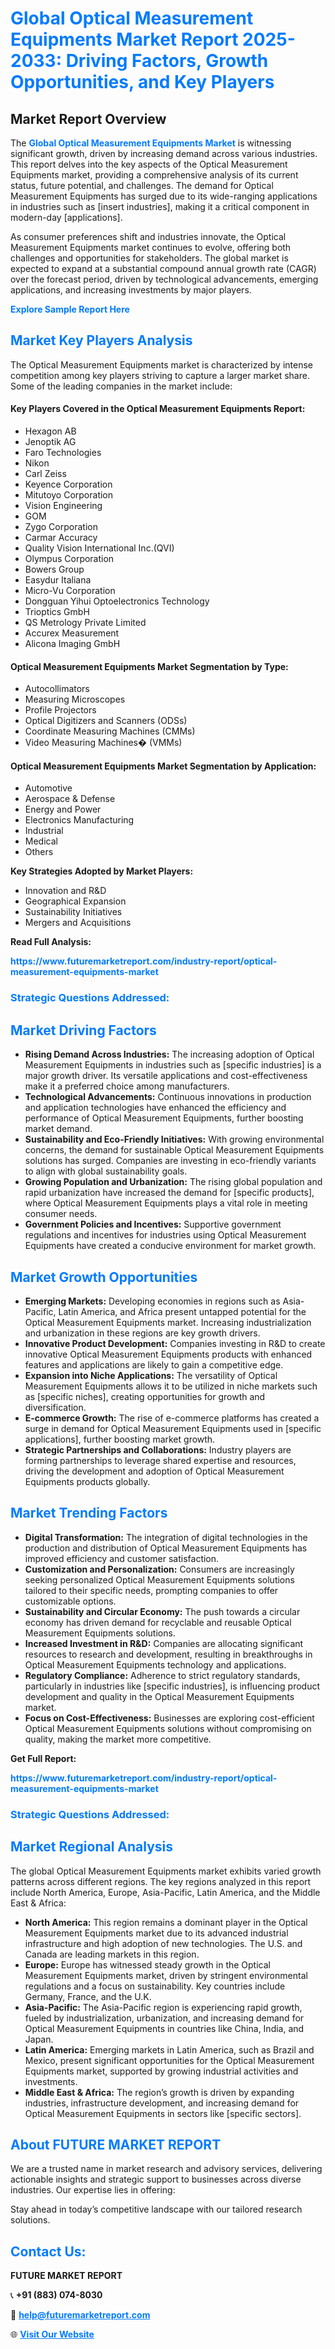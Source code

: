 <h1 style="color: #007BFF;">Global Optical Measurement Equipments Market Report 2025-2033: Driving Factors, Growth Opportunities, and Key Players</h1>

<section id="overview">
<h2>Market Report Overview</h2>
<p>The <a href="https://www.futuremarketreport.com/industry-report/optical-measurement-equipments-market" style="color: #007BFF; text-decoration: none;"><strong>Global Optical Measurement Equipments Market</strong></a> is witnessing significant growth, driven by increasing demand across various industries. This report delves into the key aspects of the Optical Measurement Equipments market, providing a comprehensive analysis of its current status, future potential, and challenges. The demand for Optical Measurement Equipments has surged due to its wide-ranging applications in industries such as [insert industries], making it a critical component in modern-day [applications].</p>
<p>As consumer preferences shift and industries innovate, the Optical Measurement Equipments market continues to evolve, offering both challenges and opportunities for stakeholders. The global market is expected to expand at a substantial compound annual growth rate (CAGR) over the forecast period, driven by technological advancements, emerging applications, and increasing investments by major players.</p>
</section>

<section id="overview">
<p><a href="https://www.futuremarketreport.com/request-sample/reportId=87783" style="color: #007BFF; text-decoration: none;"><strong>Explore Sample Report Here</strong></a></p>
</section>

<section id="key-players">
<h2 style="color: #007BFF;">Market Key Players Analysis</h2>
<p>The Optical Measurement Equipments market is characterized by intense competition among key players striving to capture a larger market share. Some of the leading companies in the market include:</p>
<h4>Key Players Covered in the Optical Measurement Equipments Report:</h4>
<ul><li>Hexagon AB</li><li>Jenoptik AG</li><li>Faro Technologies</li><li>Nikon</li><li>Carl Zeiss</li><li>Keyence Corporation</li><li>Mitutoyo Corporation</li><li>Vision Engineering</li><li>GOM</li><li>Zygo Corporation</li><li>Carmar Accuracy</li><li>Quality Vision International Inc.(QVI)</li><li>Olympus Corporation</li><li>Bowers Group</li><li>Easydur Italiana</li><li>Micro-Vu Corporation</li><li>Dongguan Yihui Optoelectronics Technology</li><li>Trioptics GmbH</li><li>QS Metrology Private Limited</li><li>Accurex Measurement</li><li>Alicona Imaging GmbH</li></ul>
<h4>Optical Measurement Equipments Market Segmentation by Type:</h4>
<ul><li>Autocollimators</li><li>Measuring Microscopes</li><li>Profile Projectors</li><li>Optical Digitizers and Scanners (ODSs)</li><li>Coordinate Measuring Machines (CMMs)</li><li>Video Measuring Machines� (VMMs)</li></ul>

<h4>Optical Measurement Equipments Market Segmentation by Application:</h4>
<ul><li>Automotive</li><li>Aerospace &amp; Defense</li><li>Energy and Power</li><li>Electronics Manufacturing</li><li>Industrial</li><li>Medical</li><li>Others</li></ul>
<p><strong>Key Strategies Adopted by Market Players:</strong></p>
<ul>
<li>Innovation and R&D</li>
<li>Geographical Expansion</li>
<li>Sustainability Initiatives</li>
<li>Mergers and Acquisitions</li>
</ul>
</section>

<section>
<p><strong>Read Full Analysis: </strong></p><a href="https://www.futuremarketreport.com/industry-report/optical-measurement-equipments-market" style="color: #007BFF; text-decoration: none;"><strong>https://www.futuremarketreport.com/industry-report/optical-measurement-equipments-market</strong></a>
<h3 style="color: #007BFF;">Strategic Questions Addressed:</h3>
</section>

<section id="driving-factors">
<h2 style="color: #007BFF;">Market Driving Factors</h2>
<ul>
<li><strong>Rising Demand Across Industries:</strong> The increasing adoption of Optical Measurement Equipments in industries such as [specific industries] is a major growth driver. Its versatile applications and cost-effectiveness make it a preferred choice among manufacturers.</li>
<li><strong>Technological Advancements:</strong> Continuous innovations in production and application technologies have enhanced the efficiency and performance of Optical Measurement Equipments, further boosting market demand.</li>
<li><strong>Sustainability and Eco-Friendly Initiatives:</strong> With growing environmental concerns, the demand for sustainable Optical Measurement Equipments solutions has surged. Companies are investing in eco-friendly variants to align with global sustainability goals.</li>
<li><strong>Growing Population and Urbanization:</strong> The rising global population and rapid urbanization have increased the demand for [specific products], where Optical Measurement Equipments plays a vital role in meeting consumer needs.</li>
<li><strong>Government Policies and Incentives:</strong> Supportive government regulations and incentives for industries using Optical Measurement Equipments have created a conducive environment for market growth.</li>
</ul>
</section>

<section id="growth-opportunities">
<h2 style="color: #007BFF;">Market Growth Opportunities</h2>
<ul>
<li><strong>Emerging Markets:</strong> Developing economies in regions such as Asia-Pacific, Latin America, and Africa present untapped potential for the Optical Measurement Equipments market. Increasing industrialization and urbanization in these regions are key growth drivers.</li>
<li><strong>Innovative Product Development:</strong> Companies investing in R&D to create innovative Optical Measurement Equipments products with enhanced features and applications are likely to gain a competitive edge.</li>
<li><strong>Expansion into Niche Applications:</strong> The versatility of Optical Measurement Equipments allows it to be utilized in niche markets such as [specific niches], creating opportunities for growth and diversification.</li>
<li><strong>E-commerce Growth:</strong> The rise of e-commerce platforms has created a surge in demand for Optical Measurement Equipments used in [specific applications], further boosting market growth.</li>
<li><strong>Strategic Partnerships and Collaborations:</strong> Industry players are forming partnerships to leverage shared expertise and resources, driving the development and adoption of Optical Measurement Equipments products globally.</li>
</ul>
</section>

<section id="trending-factors">
<h2 style="color: #007BFF;">Market Trending Factors</h2>
<ul>
<li><strong>Digital Transformation:</strong> The integration of digital technologies in the production and distribution of Optical Measurement Equipments has improved efficiency and customer satisfaction.</li>
<li><strong>Customization and Personalization:</strong> Consumers are increasingly seeking personalized Optical Measurement Equipments solutions tailored to their specific needs, prompting companies to offer customizable options.</li>
<li><strong>Sustainability and Circular Economy:</strong> The push towards a circular economy has driven demand for recyclable and reusable Optical Measurement Equipments solutions.</li>
<li><strong>Increased Investment in R&D:</strong> Companies are allocating significant resources to research and development, resulting in breakthroughs in Optical Measurement Equipments technology and applications.</li>
<li><strong>Regulatory Compliance:</strong> Adherence to strict regulatory standards, particularly in industries like [specific industries], is influencing product development and quality in the Optical Measurement Equipments market.</li>
<li><strong>Focus on Cost-Effectiveness:</strong> Businesses are exploring cost-efficient Optical Measurement Equipments solutions without compromising on quality, making the market more competitive.</li>
</ul>
</section>

<section>
<p><strong>Get Full Report: </strong></p><a href="https://www.futuremarketreport.com/industry-report/optical-measurement-equipments-market" style="color: #007BFF; text-decoration: none;"><strong>https://www.futuremarketreport.com/industry-report/optical-measurement-equipments-market</strong></a>
<h3 style="color: #007BFF;">Strategic Questions Addressed:</h3>
</section>


<section id="regional-analysis">
<h2 style="color: #007BFF;">Market Regional Analysis</h2>
<p>The global Optical Measurement Equipments market exhibits varied growth patterns across different regions. The key regions analyzed in this report include North America, Europe, Asia-Pacific, Latin America, and the Middle East & Africa:</p>
<ul>
<li><strong>North America:</strong> This region remains a dominant player in the Optical Measurement Equipments market due to its advanced industrial infrastructure and high adoption of new technologies. The U.S. and Canada are leading markets in this region.</li>
<li><strong>Europe:</strong> Europe has witnessed steady growth in the Optical Measurement Equipments market, driven by stringent environmental regulations and a focus on sustainability. Key countries include Germany, France, and the U.K.</li>
<li><strong>Asia-Pacific:</strong> The Asia-Pacific region is experiencing rapid growth, fueled by industrialization, urbanization, and increasing demand for Optical Measurement Equipments in countries like China, India, and Japan.</li>
<li><strong>Latin America:</strong> Emerging markets in Latin America, such as Brazil and Mexico, present significant opportunities for the Optical Measurement Equipments market, supported by growing industrial activities and investments.</li>
<li><strong>Middle East & Africa:</strong> The region’s growth is driven by expanding industries, infrastructure development, and increasing demand for Optical Measurement Equipments in sectors like [specific sectors].</li>
</ul>
</section>

<footer>
<h2 style="color: #007BFF;">About FUTURE MARKET REPORT</h2>
<p>We are a trusted name in market research and advisory services, delivering actionable insights and strategic support to businesses across diverse industries. Our expertise lies in offering:</p>

<p>Stay ahead in today’s competitive landscape with our tailored research solutions.</p>

<h2 style="color: #007BFF;">Contact Us:</h2>
<p><strong>FUTURE MARKET REPORT</strong></p>
<p>📞 <strong>+91 (883) 074-8030</strong></p>
<p>📧 <strong><a href="mailto:help@futuremarketreport.com" style="color: #007BFF;">help@futuremarketreport.com</a></strong></p>
<p>🌐 <strong><a href="https://www.futuremarketreport.com/" style="color: #007BFF;">Visit Our Website</a></strong></p>
</footer>